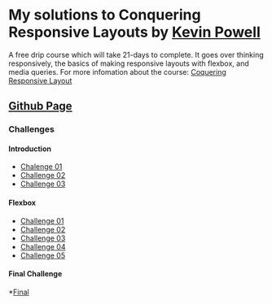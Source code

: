 # My solutions to Conquering Responsive Layouts by [Kevin Powell](https://www.kevinpowell.co/)
 
 A free drip course which will take 21-days to complete. It goes over thinking responsively, the basics of making responsive layouts with flexbox, and media queries.
 For more infomation about the course:
 [Coquering Responsive Layout](https://courses.kevinpowell.co/conquering-responsive-layouts)


## [Github Page](https://edgarfb.github.io/conquering_responsive_layouts)

### Challenges

#### Introduction
* [Chalenge 01](https://edgarfb.github.io/conquering_responsive_layouts/introduction/challenge01/challenge_01.html)
* [Challenge 02](https://edgarfb.github.io/conquering_responsive_layouts/introduction/challenge02/challenge_02.html)
* [Challenge 03](https://edgarfb.github.io/conquering_responsive_layouts/introduction/challenge03/challenge_03.html)

#### Flexbox
* [Challenge 01](https://edgarfb.github.io/conquering_responsive_layouts/flexbox/challenge01/flex_challenge_01.html)
* [Challenge 02](https://edgarfb.github.io/conquering_responsive_layouts/flexbox/challenge02/flex_challenge_02.html)
* [Challenge 03](https://edgarfb.github.io/conquering_responsive_layouts/flexbox/challenge03/flex_challenge_03.html)
* [Challenge 04](https://edgarfb.github.io/conquering_responsive_layouts/flexbox/challenge04/flex_challenge_04.html)
* [Challenge 05](https://edgarfb.github.io/conquering_responsive_layouts/flexbox/challenge05_nav/flex_challenge_05_nav.html)

#### Final Challenge
*[Final](https://edgarfb.github.io/conquering_responsive_layouts/final_challenge/final_challenge.html)

